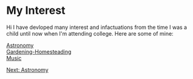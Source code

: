 # My Interest

Hi I have devloped many interest and infactuations from the time I was a child until now when I'm attending college. Here are some of mine: 

[Astronomy](Astronomy.md)  
[Gardening-Homesteading](Gardening-Homesteading.md)  
[Music](Music.md)  

[Next: Astronomy](Astronomy.md)
